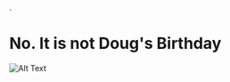 
 .   
    
# **No. It is not Doug's Birthday**

![Alt Text](https://media.giphy.com/media/znrnkBB5sKfhS/giphy.gif)
